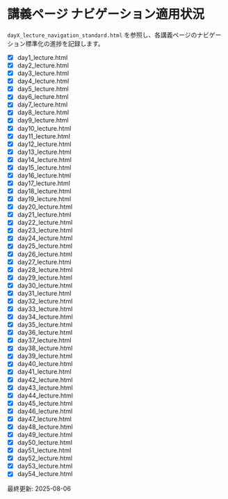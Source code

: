 # 講義ページ ナビゲーション適用状況

`dayX_lecture_navigation_standard.html` を参照し、各講義ページのナビゲーション標準化の進捗を記録します。

- [x] day1_lecture.html
- [x] day2_lecture.html
- [x] day3_lecture.html
- [x] day4_lecture.html
- [x] day5_lecture.html
- [x] day6_lecture.html
- [x] day7_lecture.html
- [x] day8_lecture.html
- [x] day9_lecture.html
- [x] day10_lecture.html
- [x] day11_lecture.html
- [x] day12_lecture.html
- [x] day13_lecture.html
- [x] day14_lecture.html
- [x] day15_lecture.html
- [x] day16_lecture.html
- [x] day17_lecture.html
- [x] day18_lecture.html
- [x] day19_lecture.html
- [x] day20_lecture.html
- [x] day21_lecture.html
- [x] day22_lecture.html
- [x] day23_lecture.html
- [x] day24_lecture.html
- [x] day25_lecture.html
- [x] day26_lecture.html
- [x] day27_lecture.html
- [x] day28_lecture.html
- [x] day29_lecture.html
- [x] day30_lecture.html
- [x] day31_lecture.html
- [x] day32_lecture.html
- [x] day33_lecture.html
- [x] day34_lecture.html
- [x] day35_lecture.html
 - [x] day36_lecture.html
 - [x] day37_lecture.html
 - [x] day38_lecture.html
 - [x] day39_lecture.html
 - [x] day40_lecture.html
 - [x] day41_lecture.html
 - [x] day42_lecture.html
 - [x] day43_lecture.html
 - [x] day44_lecture.html
- [x] day45_lecture.html
- [x] day46_lecture.html
- [x] day47_lecture.html
- [x] day48_lecture.html
- [x] day49_lecture.html
- [x] day50_lecture.html
- [x] day51_lecture.html
- [x] day52_lecture.html
- [x] day53_lecture.html
- [x] day54_lecture.html

最終更新: 2025-08-06
